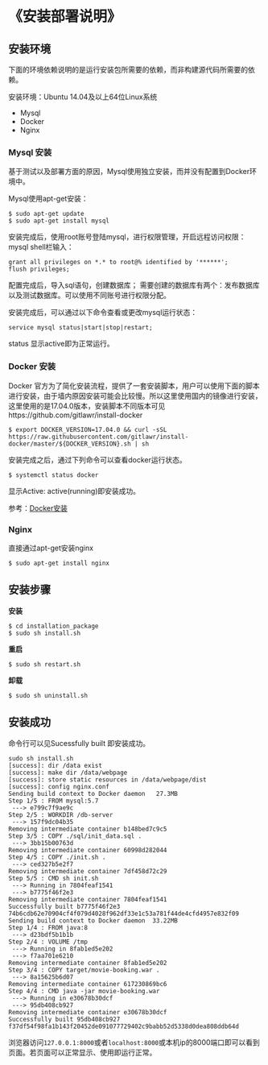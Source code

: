# 《安装部署说明》

## 安装环境

下面的环境依赖说明的是运行安装包所需要的依赖，而非构建源代码所需要的依赖。

安装环境：Ubuntu 14.04及以上64位Linux系统

- Mysql
- Docker
- Nginx

### Mysql 安装
 
基于测试以及部署方面的原因，Mysql使用独立安装，而并没有配置到Docker环境中。
 
Mysql使用apt-get安装：

```shell
$ sudo apt-get update
$ sudo apt-get install mysql
```
 
安装完成后，使用root账号登陆mysql，进行权限管理，开启远程访问权限：
mysql shell栏输入：
```
grant all privileges on *.* to root@% identified by '******';
flush privileges;
```
配置完成后，导入sql语句，创建数据库；
需要创建的数据库有两个：发布数据库以及测试数据库。可以使用不同账号进行权限分配。
 
安装完成后，可以通过以下命令查看或更改mysql运行状态：
```
service mysql status|start|stop|restart;
```
status 显示active即为正常运行。

### Docker 安装

Docker 官方为了简化安装流程，提供了一套安装脚本，用户可以使用下面的脚本进行安装，由于墙内原因安装可能会比较慢。所以这里使用国内的镜像进行安装，这里使用的是17.04.0版本，安装脚本不同版本可见https://github.com/gitlawr/install-docker

```shell
$ export DOCKER_VERSION=17.04.0 && curl -sSL https://raw.githubusercontent.com/gitlawr/install-docker/master/${DOCKER_VERSION}.sh | sh
```

安装完成之后，通过下列命令可以查看docker运行状态。

```shell
$ systemctl status docker
```

显示Active: active(running)即安装成功。

参考：[Docker安装](https://blog.kinpzz.com/2017/05/16/docker-ci-cd/#Docker-安装)


### Nginx

直接通过apt-get安装nginx

```shell
$ sudo apt-get install nginx
```

## 安装步骤

**安装**

```shell
$ cd installation_package
$ sudo sh install.sh
```

**重启**

```shell
$ sudo sh restart.sh
```

**卸载**

```shell
$ sudo sh uninstall.sh
```

## 安装成功

命令行可以见Sucessfully built 即安装成功。

```shell
sudo sh install.sh
[success]: dir /data exist
[success]: make dir /data/webpage
[success]: store static resources in /data/webpage/dist
[success]: config nginx.conf
Sending build context to Docker daemon   27.3MB
Step 1/5 : FROM mysql:5.7
 ---> e799c7f9ae9c
Step 2/5 : WORKDIR /db-server
 ---> 157f9dc04b35
Removing intermediate container b148bed7c9c5
Step 3/5 : COPY ./sql/init_data.sql .
 ---> 3bb15b00763d
Removing intermediate container 60998d282044
Step 4/5 : COPY ./init.sh .
 ---> ced327b5e2f7
Removing intermediate container 7df458d72c29
Step 5/5 : CMD sh init.sh
 ---> Running in 7804feaf1541
 ---> b7775f46f2e3
Removing intermediate container 7804feaf1541
Successfully built b7775f46f2e3
74b6cdb62e70904cf4f079d4028f962df33e1c53a781f44de4cfd4957e832f09
Sending build context to Docker daemon  33.22MB
Step 1/4 : FROM java:8
 ---> d23bdf5b1b1b
Step 2/4 : VOLUME /tmp
 ---> Running in 8fab1ed5e202
 ---> f7aa701e6210
Removing intermediate container 8fab1ed5e202
Step 3/4 : COPY target/movie-booking.war .
 ---> 8a15625b6d07
Removing intermediate container 617230869bc6
Step 4/4 : CMD java -jar movie-booking.war
 ---> Running in e30678b30dcf
 ---> 95db408cb927
Removing intermediate container e30678b30dcf
Successfully built 95db408cb927
f37df54f98fa1b143f20452de091077729402c9babb52d5338d0dea808ddb64d
```

浏览器访问`127.0.0.1:8000`或者`localhost:8000`或本机ip的8000端口即可以看到页面。若页面可以正常显示、使用即运行正常。
